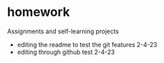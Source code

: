 # homework
Assignments and self-learning projects
- editing the readme to test the git features 2-4-23
- editing through github test 2-4-23
